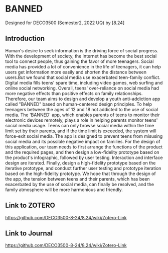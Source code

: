 # BANNED
Designed for DECO3500 (Semester2, 2022 UQ) by [8.24]
## Introduction
Human's desire to seek information is the driving force of social progress. With the development of society, the Internet has become the best social tool to connect people, thus gaining the favor of more teenagers. Social media has provided a lot of convenience in the life of teenagers, it can help users get information more easily and shorten the distance between users.But we found that social media use exacerbated teen-family conflict. Digital media fills teens' spare time, including video games, web surfing and online social networking. Overall, teens' over-reliance on social media had more negative effects than positive effects on family relationships.
Therefore, our team aims to design and develop a youth anti-addiction app called "BANNED" based on human-centered design principles. To help teenagers between the ages of 12 and 18 not addicted to the use of social media. The 'BANNED' app, which enables parents of teens to monitor their electronic devices remotely, plays a role in helping parents monitor teens' social media usage. Teens can only browse social media within the time limit set by their parents, and if the time limit is exceeded, the system will force-exit social media. The app is designed to prevent teens from misusing social media and its possible negative impact on families.
For the design of this application, our team needs to first arrange the functions of the product and the required pages, and then design a low-fidelity prototype based on the product's infographic, followed by user testing. Interaction and interface design are iterated. Finally, design a high-fidelity prototype based on the iterative prototype, and conduct further user testing and prototype iteration based on the high-fidelity prototype. We hope that through the design of the app, the tension between teens and their parents, which has been exacerbated by the use of social media, can finally be resolved, and the family atmosphere will be more harmonious and friendly.

## Link to ZOTERO
https://github.com/DECO3500-8-24/8.24/wiki/Zotero-Link

## Link to Journal
https://github.com/DECO3500-8-24/8.24/wiki/Zotero-Link
